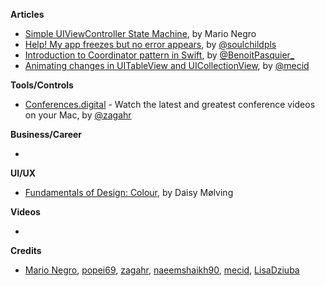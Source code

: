 
**Articles**

* [Simple UIViewController State Machine](https://medium.com/@mario.negro.martin/simple-uiviewcontroller-state-machine-a6cd0b8ff43f), by Mario Negro
* [Help! My app freezes but no error appears](https://fluffy.es/help-my-app-freezes/), by [@soulchildpls](https://twitter.com/soulchildpls)
* [Introduction to Coordinator pattern in Swift](https://benoitpasquier.com/coordinator-pattern-swift/), by [@BenoitPasquier_](https://twitter.com/BenoitPasquier_)
* [Animating changes in UITableView and UICollectionView](https://mecid.github.io/2019/03/13/animating-changes-in-uitableview-and-uicollectionview/), by [@mecid](https://twitter.com/mecid)

**Tools/Controls**

* [Conferences.digital](https://github.com/zagahr/Conferences.digital) - Watch the latest and greatest conference videos on your Mac, by [@zagahr](https://twitter.com/zagahr) 

**Business/Career**

* 

**UI/UX**

* [Fundamentals of Design: Colour](https://8thlight.com/blog/daisy-m%C3%B8lving/2019/03/12/fundamentals-of-design-colour.html), by Daisy Mølving

**Videos**

* 

**Credits**

* [Mario Negro](https://github.com/emenegro), [popei69](https://github.com/popei69), [zagahr](https://github.com/zagahr), [naeemshaikh90](https://github.com/naeemshaikh90), [mecid](https://github.com/mecid), [LisaDziuba](https://github.com/lisadziuba)
